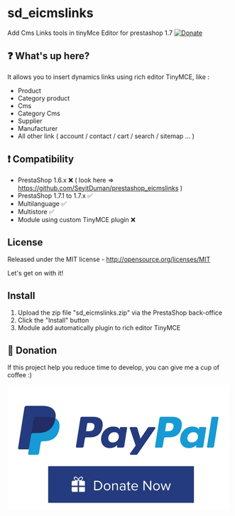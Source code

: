 # sd_eicmslinks
Add Cms Links tools in tinyMce Editor for prestashop 1.7 [![Donate](https://img.shields.io/badge/Donate-PayPal-green.svg)](https://www.paypal.com/cgi-bin/webscr?cmd=_s-xclick&hosted_button_id=7DYHRZRNJBXQ2)

## :question: What's up here?

It allows you to insert dynamics links using rich editor TinyMCE, like :
 - Product
 - Category product
 - Cms
 - Category Cms
 - Supplier
 - Manufacturer
 - All other link ( account / contact / cart / search / sitemap ... )


## :exclamation: Compatibility
 - PrestaShop 1.6.x :x: ( look here => https://github.com/SeyitDuman/prestashop_eicmslinks )
 - PrestaShop 1.7.1 to 1.7.x :white_check_mark:
 - Multilanguage :white_check_mark:
 - Multistore :white_check_mark:
 - Module using custom TinyMCE plugin :x: 
 
 
## License
Released under the MIT license - http://opensource.org/licenses/MIT

Let's get on with it!

## Install

1. Upload the zip file "sd_eicmslinks.zip" via the PrestaShop back-office
2. Click the "Install" button
3. Module add automatically plugin to rich editor TinyMCE

## :eyes: Donation
If this project help you reduce time to develop, you can give me a cup of coffee :) 


[![paypal](https://raw.githubusercontent.com/SeyitDuman/sd_eicmslinks/master/views/img/paypal_donate.jpg?token=ABE7NI4SIWEWFG5RETQ4CFS7YJXUS)](https://www.paypal.com/donate/?cmd=_s-xclick&hosted_button_id=7DYHRZRNJBXQ2)
